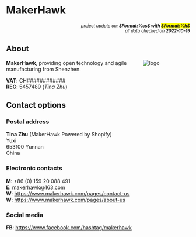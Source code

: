 # MakerHawk

<div style="display:flex;justify-content:right;">
<small><em>project update on: <strong>$Format:%cs$ with <mark><a href="https://github.com/tiacsys/bridle-electronic/commits/$Format:%h$" title="$Format:%B$" target="_blank">$Format:%h$</a></mark></strong></em></small>
</div>
<div style="display:flex;justify-content:right;">
<small><em>all data checked on <strong>2022-10-15</strong></em></small>
</div>

## About

<span style="width:128px;float:right;">![logo]</span>

[logo]: electronic/.logos/makerhawk.png "MakerHawk"

**MakerHawk**, providing open technology and agile manufacturing from Shenzhen.

**VAT**: CH############<br/>
**REG**: 5457489 (*Tina Zhu*)

## Contact options

### Postal address

**Tina Zhu** (MakerHawk Powered by Shopify)<br/>
Yuxi<br/>
653100 Yunnan<br/>
China

### Electronic contacts

**M**: +86 (0) 159 20 088 491<br/>
**E**: makerhawk@163.com<br/>
**W**: https://www.makerhawk.com/pages/contact-us<br/>
**W**: https://www.makerhawk.com/pages/about-us

### Social media

**FB**: https://www.facebook.com/hashtag/makerhawk
